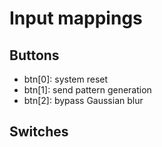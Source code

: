 # Input mappings
## Buttons
- btn[0]: system reset
- btn[1]: send pattern generation
- btn[2]: bypass Gaussian blur
## Switches
